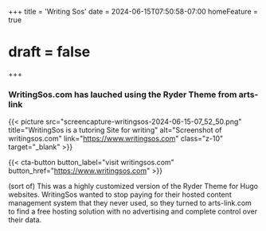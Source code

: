 +++
title = 'Writing Sos'
date = 2024-06-15T07:50:58-07:00
homeFeature = true
# draft = false
+++
### WritingSos.com has lauched using the Ryder Theme from arts-link

{{< picture src="screencapture-writingsos-2024-06-15-07_52_50.png" title="WritingSos is a tutoring Site for writing" alt="Screenshot of writingsos.com" link="https://www.writingsos.com" class="z-10" target="_blank" >}}

{{< cta-button button_label="visit writingsos.com" button_href="https://www.writingsos.com" >}}
<!--more-->

(sort of) This was a highly customized version of the Ryder Theme for Hugo websites. WritingSos wanted to stop paying for their hosted content management system that they never used, so they turned to arts-link.com to find a free hosting solution with no advertising and complete control over their data.